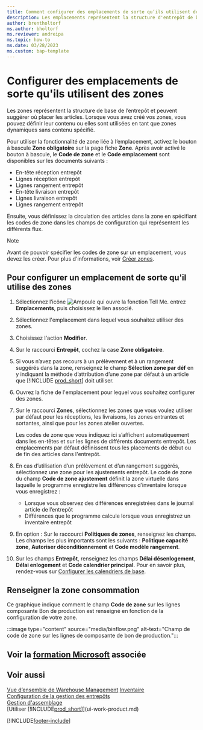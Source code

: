 ```yaml
---
title: Comment configurer des emplacements de sorte qu’ils utilisent des zones
description: Les emplacements représentent la structure d'entrepôt de base et sont utilisés pour faire des propositions relatives à l'emplacement des articles.
author: brentholtorf
ms.author: bholtorf
ms.reviewer: andreipa
ms.topic: how-to
ms.date: 03/28/2023
ms.custom: bap-template
---
```


# <a name="set-up-locations-to-use-bins" />Configurer des emplacements de sorte qu'ils utilisent des zones

Les zones représentent la structure de base de l’entrepôt et peuvent suggérer où placer les articles. Lorsque vous avez créé vos zones, vous pouvez définir leur contenu ou elles sont utilisées en tant que zones dynamiques sans contenu spécifié.

Pour utiliser la fonctionnalité de zone liée à l’emplacement, activez le bouton à bascule **Zone obligatoire** sur la page fiche **Zone**. Après avoir activé le bouton à bascule, le **Code de zone** et le **Code emplacement** sont disponibles sur les documents suivants :

* En-tête réception entrepôt
* Lignes réception entrepôt
* Lignes rangement entrepôt
* En-tête livraison entrepôt
* Lignes livraison entrepôt
* Lignes rangement entrepôt

Ensuite, vous définissez la circulation des articles dans la zone en spécifiant les codes de zone dans les champs de configuration qui représentent les différents flux.  

> [!NOTE]  
> Avant de pouvoir spécifier les codes de zone sur un emplacement, vous devez les créer. Pour plus d'informations, voir [Créer zones](warehouse-how-to-create-individual-bins.md).  

## <a name="to-set-up-a-location-to-use-bins" />Pour configurer un emplacement de sorte qu'il utilise des zones

1. Sélectionnez l’icône ![Ampoule qui ouvre la fonction Tell Me.](media/ui-search/search_small.png "Dites-moi ce que vous voulez faire") entrez **Emplacements**, puis choisissez le lien associé.  
2. Sélectionnez l'emplacement dans lequel vous souhaitez utiliser des zones.  
3. Choisissez l'action **Modifier**.  
4. Sur le raccourci **Entrepôt**, cochez la case **Zone obligatoire**.  
5. Si vous n’avez pas recours à un prélèvement et à un rangement suggérés dans la zone, renseignez le champ **Sélection zone par déf** en y indiquant la méthode d’attribution d’une zone par défaut à un article que [!INCLUDE [prod_short](includes/prod_short.md)] doit utiliser.  
6. Ouvrez la fiche de l'emplacement pour lequel vous souhaitez configurer des zones.
7. Sur le raccourci **Zones**, sélectionnez les zones que vous voulez utiliser par défaut pour les réceptions, les livraisons, les zones entrantes et sortantes, ainsi que pour les zones atelier ouvertes.  

    Les codes de zone que vous indiquez ici s’affichent automatiquement dans les en-têtes et sur les lignes de différents documents entrepôt. Les emplacements par défaut définissent tous les placements de début ou de fin des articles dans l'entrepôt.  
8. En cas d’utilisation d’un prélèvement et d’un rangement suggérés, sélectionnez une zone pour les ajustements entrepôt. Le code de zone du champ **Code de zone ajustement** définit la zone virtuelle dans laquelle le programme enregistre les différences d’inventaire lorsque vous enregistrez :

    * Lorsque vous observez des différences enregistrées dans le journal article de l’entrepôt
    * Différences que le programme calcule lorsque vous enregistrez un inventaire entrepôt  
9. En option : Sur le raccourci **Politiques de zones**, renseignez les champs. Les champs les plus importants sont les suivants : **Politique capacité zone**, **Autoriser déconditionnement** et **Code modèle rangement**.  
10. Sur les champs **Entrepôt**, renseignez les champs **Délai désenlogement**, **Délai enlogement** et **Code calendrier principal**. Pour en savoir plus, rendez-vous sur [Configurer les calendriers de base](across-how-to-assign-base-calendars.md).

## <a name="fill-in-the-consumption-bin" />Renseigner la zone consommation

Ce graphique indique comment le champ **Code de zone** sur les lignes composante Bon de production est renseigné en fonction de la configuration de votre zone.

:::image type="content" source="media/binflow.png" alt-text="Champ de code de zone sur les lignes de composante de bon de production.":::

## <a name="see-related-microsoft-training" />Voir la [formation Microsoft](/training/modules/configure-bins-location/) associée

## <a name="see-also" />Voir aussi

[Vue d’ensemble de Warehouse Management](design-details-warehouse-management.md)
[Inventaire](inventory-manage-inventory.md)  
[Configuration de la gestion des entrepôts](warehouse-setup-warehouse.md)  
[Gestion d'assemblage](assembly-assemble-items.md)  
[Utiliser [!INCLUDE[prod_short](includes/prod_short.md)]](ui-work-product.md)

[!INCLUDE[footer-include](includes/footer-banner.md)]

